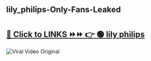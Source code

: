
 ## lily_philips-Only-Fans-Leaked

# <h2><a href="https://clipsfans.com/lily_philips&ref=git">🔗 Click to LINKS ⏩⏩ 👉 🟢 lily philips </a></h2>

<a href="https://clipsfans.com/lily_philips&ref=git" rel="nofollow" data-target="animated-image.originalLink"><img src="https://i.ibb.co.com/xMMVF88/686577567.gif" alt="Viral Video Original" style="max-width: 100%; display: inline-block;" data-target="animated-image.originalImage"></a>
